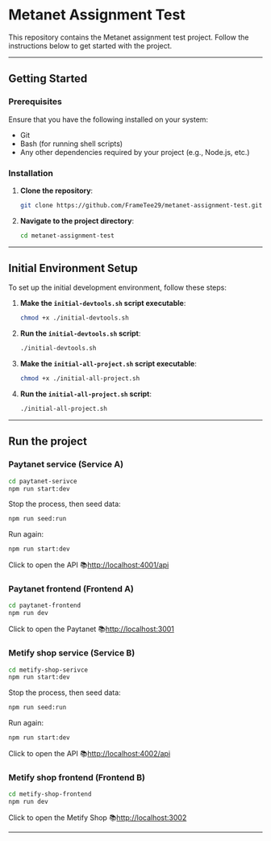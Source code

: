 # Metanet Assignment Test

This repository contains the Metanet assignment test project. Follow the instructions below to get started with the project.

---
## Getting Started

### Prerequisites

Ensure that you have the following installed on your system:

- Git
- Bash (for running shell scripts)
- Any other dependencies required by your project (e.g., Node.js, etc.)

### Installation

1. **Clone the repository**:

   ```bash
   git clone https://github.com/FrameTee29/metanet-assignment-test.git
   ```

2. **Navigate to the project directory**:

   ```bash
   cd metanet-assignment-test
   ```

---

## Initial Environment Setup

To set up the initial development environment, follow these steps:

1. **Make the `initial-devtools.sh` script executable**:

   ```bash
   chmod +x ./initial-devtools.sh
   ```

2. **Run the `initial-devtools.sh` script**:

   ```bash
   ./initial-devtools.sh
   ```

3. **Make the `initial-all-project.sh` script executable**:

   ```bash
   chmod +x ./initial-all-project.sh
   ```

4. **Run the `initial-all-project.sh` script**:

   ```bash
   ./initial-all-project.sh
   ```

---
## Run the project

### Paytanet service (Service A)

```bash
cd paytanet-serivce
npm run start:dev
```

Stop the process, then seed data:

```bash
npm run seed:run
```
Run again:
```bash
npm run start:dev
```

Click to open the API  📚[http://localhost:4001/api](http://localhost:4001/api)

### Paytanet frontend (Frontend A)
```bash
cd paytanet-frontend
npm run dev
```
Click to open the Paytanet 📚[http://localhost:3001](http://localhost:3001)

### Metify shop service (Service B)
```bash
cd metify-shop-serivce
npm run start:dev
```

Stop the process, then seed data:

```bash
npm run seed:run
```

Run again:
```bash
npm run start:dev
```
Click to open the API 📚[http://localhost:4002/api](http://localhost:4002/api)

### Metify shop frontend (Frontend B)
```bash
cd metify-shop-frontend
npm run dev
```
Click to open the Metify Shop 📚[http://localhost:3002](http://localhost:3002)

---